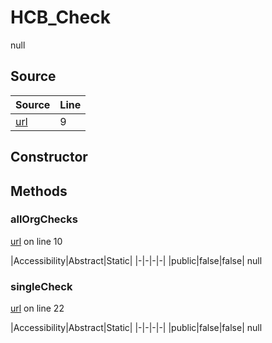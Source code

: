# HCB_Check

null
## Source
|Source|Line|
|-|-|
|[url](https://github.com/devramsean0/hcb.js/blob/3a80272/src/api_endpoints/checks.ts#L9)|9|
## Constructor
## Methods
### allOrgChecks
[url](https://github.com/devramsean0/hcb.js/blob/3a80272/src/api_endpoints/checks.ts#L10) on line 10  

|Accessibility|Abstract|Static|
|-|-|-|-|
|public|false|false|
null

### singleCheck
[url](https://github.com/devramsean0/hcb.js/blob/3a80272/src/api_endpoints/checks.ts#L22) on line 22  

|Accessibility|Abstract|Static|
|-|-|-|-|
|public|false|false|
null
